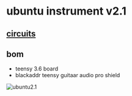 # ubuntu instrument v2.1
## [circuits](circuits)
## bom
 * teensy 3.6 board
 * blackaddr teensy guitaar audio pro shield

![ubuntu2.1](https://github.com/newdigate/teensy-eurorack/raw/master/hardware/images/Ubuntu%20assembly%20v120.3.png)
